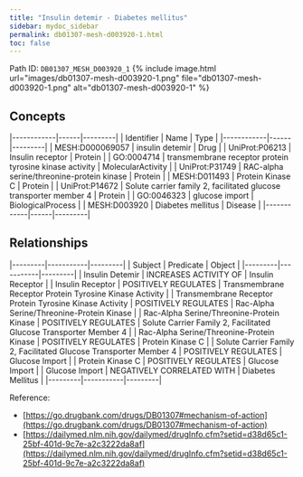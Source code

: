 ```yaml
---
title: "Insulin detemir - Diabetes mellitus"
sidebar: mydoc_sidebar
permalink: db01307-mesh-d003920-1.html
toc: false 
---
```



Path ID: `DB01307_MESH_D003920_1`
{% include image.html url="images/db01307-mesh-d003920-1.png" file="db01307-mesh-d003920-1.png" alt="db01307-mesh-d003920-1" %}

## Concepts

|------------|------|---------|
| Identifier | Name | Type    |
|------------|------|---------|
| MESH:D000069057 | insulin detemir | Drug |
| UniProt:P06213 | Insulin receptor | Protein |
| GO:0004714 | transmembrane receptor protein tyrosine kinase activity | MolecularActivity |
| UniProt:P31749 | RAC-alpha serine/threonine-protein kinase | Protein |
| MESH:D011493 | Protein Kinase C | Protein |
| UniProt:P14672 | Solute carrier family 2, facilitated glucose transporter member 4 | Protein |
| GO:0046323 | glucose import | BiologicalProcess |
| MESH:D003920 | Diabetes mellitus | Disease |
|------------|------|---------|

## Relationships

|---------|-----------|---------|
| Subject | Predicate | Object  |
|---------|-----------|---------|
| Insulin Detemir | INCREASES ACTIVITY OF | Insulin Receptor |
| Insulin Receptor | POSITIVELY REGULATES | Transmembrane Receptor Protein Tyrosine Kinase Activity |
| Transmembrane Receptor Protein Tyrosine Kinase Activity | POSITIVELY REGULATES | Rac-Alpha Serine/Threonine-Protein Kinase |
| Rac-Alpha Serine/Threonine-Protein Kinase | POSITIVELY REGULATES | Solute Carrier Family 2, Facilitated Glucose Transporter Member 4 |
| Rac-Alpha Serine/Threonine-Protein Kinase | POSITIVELY REGULATES | Protein Kinase C |
| Solute Carrier Family 2, Facilitated Glucose Transporter Member 4 | POSITIVELY REGULATES | Glucose Import |
| Protein Kinase C | POSITIVELY REGULATES | Glucose Import |
| Glucose Import | NEGATIVELY CORRELATED WITH | Diabetes Mellitus |
|---------|-----------|---------|

Reference: 
  - [https://go.drugbank.com/drugs/DB01307#mechanism-of-action](https://go.drugbank.com/drugs/DB01307#mechanism-of-action)
  - [https://dailymed.nlm.nih.gov/dailymed/drugInfo.cfm?setid=d38d65c1-25bf-401d-9c7e-a2c3222da8af](https://dailymed.nlm.nih.gov/dailymed/drugInfo.cfm?setid=d38d65c1-25bf-401d-9c7e-a2c3222da8af)
